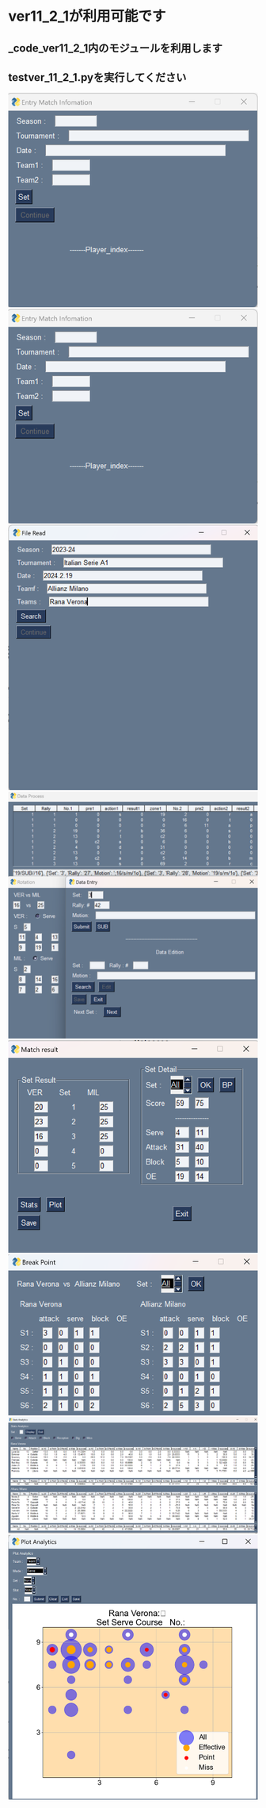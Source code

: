 # ver11_2_1が利用可能です
## _code_ver11_2_1内のモジュールを利用します
## testver_11_2_1.pyを実行してください

![](https://github.com/Takashi-UTokyo/Volleyball-Analytics-for-Desktop/blob/main/_code_ver11_2_1/Images/Image1.png)
![](https://github.com/Takashi-UTokyo/Volleyball-Analytics-for-Desktop/blob/main/_code_ver11_2_1/Images/Image1.png)
![](https://github.com/Takashi-UTokyo/Volleyball-Analytics-for-Desktop/blob/main/_code_ver11_2_1/Images/Image2.png)
![](https://github.com/Takashi-UTokyo/Volleyball-Analytics-for-Desktop/blob/main/_code_ver11_2_1/Images/Image3.png)
![](https://github.com/Takashi-UTokyo/Volleyball-Analytics-for-Desktop/blob/main/_code_ver11_2_1/Images/Image4.png)
![](https://github.com/Takashi-UTokyo/Volleyball-Analytics-for-Desktop/blob/main/_code_ver11_2_1/Images/Image5.png)
![](https://github.com/Takashi-UTokyo/Volleyball-Analytics-for-Desktop/blob/main/_code_ver11_2_1/Images/Image6.png)
![](https://github.com/Takashi-UTokyo/Volleyball-Analytics-for-Desktop/blob/main/_code_ver11_2_1/Images/Image7.png)
